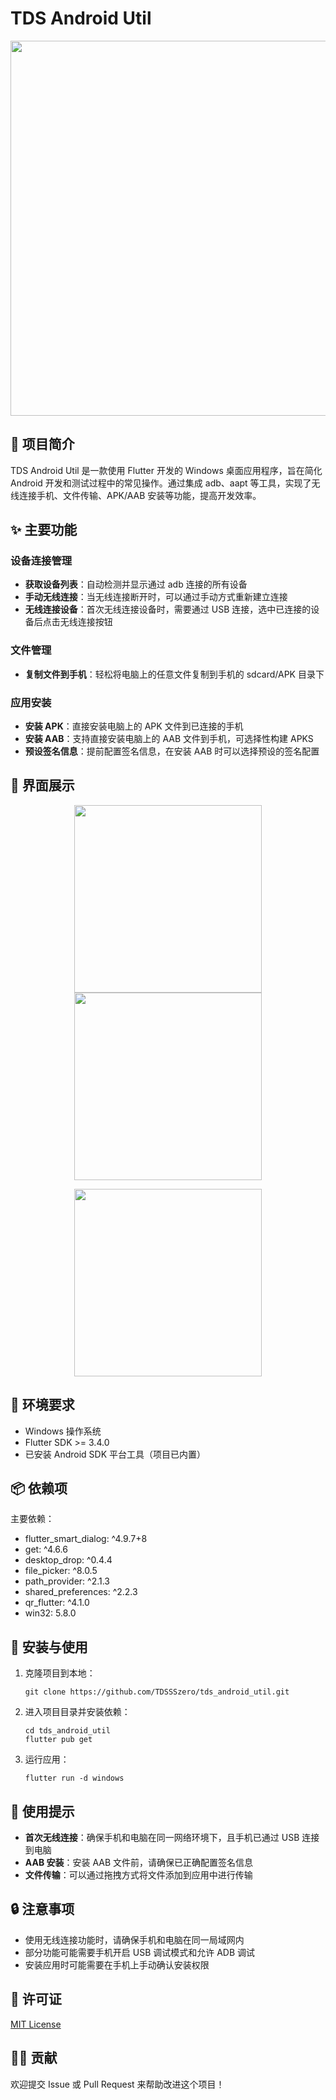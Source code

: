 # TDS Android Util

<p align="center">
  <img src="https://github.com/TDSSSzero/tds_android_util/assets/75973660/d8eb9b6f-8258-4e32-8105-ec19db864c70" width="600">
</p>

## 📱 项目简介

TDS Android Util 是一款使用 Flutter 开发的 Windows 桌面应用程序，旨在简化 Android 开发和测试过程中的常见操作。通过集成 adb、aapt 等工具，实现了无线连接手机、文件传输、APK/AAB 安装等功能，提高开发效率。

## ✨ 主要功能

### 设备连接管理
- **获取设备列表**：自动检测并显示通过 adb 连接的所有设备
- **手动无线连接**：当无线连接断开时，可以通过手动方式重新建立连接
- **无线连接设备**：首次无线连接设备时，需要通过 USB 连接，选中已连接的设备后点击无线连接按钮

### 文件管理
- **复制文件到手机**：轻松将电脑上的任意文件复制到手机的 sdcard/APK 目录下

### 应用安装
- **安装 APK**：直接安装电脑上的 APK 文件到已连接的手机
- **安装 AAB**：支持直接安装电脑上的 AAB 文件到手机，可选择性构建 APKS
- **预设签名信息**：提前配置签名信息，在安装 AAB 时可以选择预设的签名配置

## 📸 界面展示

<p align="center">
  <img src="https://github.com/TDSSSzero/tds_android_util/assets/75973660/d8eb9b6f-8258-4e32-8105-ec19db864c70" width="300">
  <img src="https://github.com/TDSSSzero/tds_android_util/assets/75973660/6cf83a25-44d0-43b6-a3ba-0fb2948d6422" width="300">
</p>
<p align="center">
  <img src="https://github.com/TDSSSzero/tds_android_util/assets/75973660/aefe07b9-991c-4059-9c78-ee4904660865" width="300">
</p>

## 🔧 环境要求

- Windows 操作系统
- Flutter SDK >= 3.4.0
- 已安装 Android SDK 平台工具（项目已内置）

## 📦 依赖项

主要依赖：
- flutter_smart_dialog: ^4.9.7+8
- get: ^4.6.6
- desktop_drop: ^0.4.4
- file_picker: ^8.0.5
- path_provider: ^2.1.3
- shared_preferences: ^2.2.3
- qr_flutter: ^4.1.0
- win32: 5.8.0

## 🚀 安装与使用

1. 克隆项目到本地：
   ```
   git clone https://github.com/TDSSSzero/tds_android_util.git
   ```

2. 进入项目目录并安装依赖：
   ```
   cd tds_android_util
   flutter pub get
   ```

3. 运行应用：
   ```
   flutter run -d windows
   ```

## 📝 使用提示

- **首次无线连接**：确保手机和电脑在同一网络环境下，且手机已通过 USB 连接到电脑
- **AAB 安装**：安装 AAB 文件前，请确保已正确配置签名信息
- **文件传输**：可以通过拖拽方式将文件添加到应用中进行传输

## 🔒 注意事项

- 使用无线连接功能时，请确保手机和电脑在同一局域网内
- 部分功能可能需要手机开启 USB 调试模式和允许 ADB 调试
- 安装应用时可能需要在手机上手动确认安装权限

## 📄 许可证

[MIT License](LICENSE)

## 👨‍💻 贡献

欢迎提交 Issue 或 Pull Request 来帮助改进这个项目！
